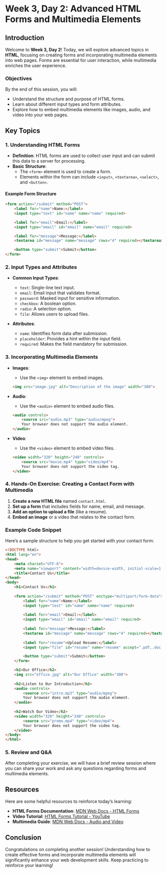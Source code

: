 # Week 3, Day 2: Advanced HTML Forms and Multimedia Elements

## Introduction

Welcome to **Week 3, Day 2**! Today, we will explore advanced topics in **HTML**, focusing on creating forms and incorporating multimedia elements into web pages. Forms are essential for user interaction, while multimedia enriches the user experience.

### Objectives

By the end of this session, you will:

- Understand the structure and purpose of HTML forms.
- Learn about different input types and form attributes.
- Explore how to embed multimedia elements like images, audio, and video into your web pages.

## Key Topics

### 1. Understanding HTML Forms

- **Definition**: HTML forms are used to collect user input and can submit this data to a server for processing.
- **Basic Structure**:
  - The `<form>` element is used to create a form.
  - Elements within the form can include `<input>`, `<textarea>`, `<select>`, and `<button>`.

#### Example Form Structure

```html
<form action="/submit" method="POST">
    <label for="name">Name:</label>
    <input type="text" id="name" name="name" required>

    <label for="email">Email:</label>
    <input type="email" id="email" name="email" required>

    <label for="message">Message:</label>
    <textarea id="message" name="message" rows="4" required></textarea>

    <button type="submit">Submit</button>
</form>
```

### 2. Input Types and Attributes

- **Common Input Types**:
  - `text`: Single-line text input.
  - `email`: Email input that validates format.
  - `password`: Masked input for sensitive information.
  - `checkbox`: A boolean option.
  - `radio`: A selection option.
  - `file`: Allows users to upload files.
  
- **Attributes**:
  - `name`: Identifies form data after submission.
  - `placeholder`: Provides a hint within the input field.
  - `required`: Makes the field mandatory for submission.

### 3. Incorporating Multimedia Elements

- **Images**:
  - Use the `<img>` element to embed images.
  
  ```html
  <img src="image.jpg" alt="Description of the image" width="300">
  ```

- **Audio**:
  - Use the `<audio>` element to embed audio files.
  
  ```html
  <audio controls>
      <source src="audio.mp3" type="audio/mpeg">
      Your browser does not support the audio element.
  </audio>
  ```

- **Video**:
  - Use the `<video>` element to embed video files.
  
  ```html
  <video width="320" height="240" controls>
      <source src="movie.mp4" type="video/mp4">
      Your browser does not support the video tag.
  </video>
  ```

### 4. Hands-On Exercise: Creating a Contact Form with Multimedia

1. **Create a new HTML file** named `contact.html`.
2. **Set up a form** that includes fields for name, email, and message.
3. **Add an option to upload a file** (like a resume).
4. **Embed an image** or a video that relates to the contact form.

### Example Code Snippet

Here’s a sample structure to help you get started with your contact form:

```html
<!DOCTYPE html>
<html lang="en">
<head>
    <meta charset="UTF-8">
    <meta name="viewport" content="width=device-width, initial-scale=1.0">
    <title>Contact Us</title>
</head>
<body>
    <h1>Contact Us</h1>
    
    <form action="/submit" method="POST" enctype="multipart/form-data">
        <label for="name">Name:</label>
        <input type="text" id="name" name="name" required>
        
        <label for="email">Email:</label>
        <input type="email" id="email" name="email" required>
        
        <label for="message">Message:</label>
        <textarea id="message" name="message" rows="4" required></textarea>
        
        <label for="resume">Upload Resume:</label>
        <input type="file" id="resume" name="resume" accept=".pdf,.doc,.docx">

        <button type="submit">Submit</button>
    </form>

    <h2>Our Office</h2>
    <img src="office.jpg" alt="Our Office" width="300">
    
    <h2>Listen to Our Introduction</h2>
    <audio controls>
        <source src="intro.mp3" type="audio/mpeg">
        Your browser does not support the audio element.
    </audio>
    
    <h2>Watch Our Video</h2>
    <video width="320" height="240" controls>
        <source src="promo.mp4" type="video/mp4">
        Your browser does not support the video tag.
    </video>
</body>
</html>
```

### 5. Review and Q&A

After completing your exercise, we will have a brief review session where you can share your work and ask any questions regarding forms and multimedia elements.

## Resources

Here are some helpful resources to reinforce today’s learning:

- **HTML Forms Documentation**: [MDN Web Docs - HTML Forms](https://developer.mozilla.org/en-US/docs/Learn/Forms)
- **Video Tutorial**: [HTML Forms Tutorial - YouTube](https://www.youtube.com/watch?v=9Z65yX3Gg0E)
- **Multimedia Guide**: [MDN Web Docs - Audio and Video](https://developer.mozilla.org/en-US/docs/Web/HTML/Element/audio)

## Conclusion

Congratulations on completing another session! Understanding how to create effective forms and incorporate multimedia elements will significantly enhance your web development skills. Keep practicing to reinforce your learning!

